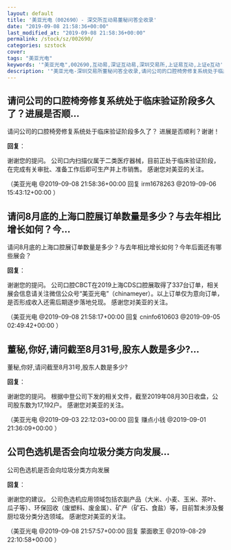 ```yaml
---
layout: default
title: '美亚光电（002690）- 深交所互动易董秘问答全收录'
date: "2019-09-08 21:58:36+00:00"
last_modified_at: "2019-09-08 21:58:36+00:00"
permalink: /stock/sz/002690/
categories: szstock
cover: 
tags: "美亚光电"
keywords: '"美亚光电",002690,互动易,深证互动易,深圳交易所,上证易互动,上证e互动'
description: '"美亚光电-深圳交易所董秘问答全收录,请问公司的口腔椅旁修复系统处于临床验证阶段多久了？ 进展是否顺利？谢谢！"'
---
```


## 请问公司的口腔椅旁修复系统处于临床验证阶段多久了？进展是否顺...

请问公司的口腔椅旁修复系统处于临床验证阶段多久了？ 进展是否顺利？谢谢！

**回复**：

谢谢您的提问。
公司口内扫描仪属于二类医疗器械，目前正处于临床验证阶段，在完成有关审批、准备工作后即可生产并上市销售。
感谢您对美亚的关注。 

（美亚光电  @2019-09-08 21:58:36+00:00 回复 irm1678263  @2019-09-06 15:43:12+00:00 ）

## 请问8月底的上海口腔展订单数量是多少？与去年相比增长如何？今...

请问8月底的上海口腔展订单数量是多少？与去年相比增长如何？今年后面还有哪些展会？

**回复**：

谢谢您的提问。
公司口腔CBCT在2019上海CDS口腔展取得了337台订单，相关展会信息请关注微信公众号“美亚光电”（chinameyer）。以上订单仅为意向订单，是否形成收入还需后期逐步落地兑现。
感谢您对美亚的关注。 

（美亚光电  @2019-09-08 21:58:17+00:00 回复 cninfo610603  @2019-09-05 02:49:42+00:00 ）

## 董秘,你好,请问截至8月31号,股东人数是多少?...

董秘,你好,请问截至8月31号,股东人数是多少?

**回复**：

谢谢您的提问。
根据中登公司下发的相关文件，截至2019年08月30日收盘，公司股东数为17,192户。
感谢您对美亚的关注。 

（美亚光电  @2019-09-03 22:12:03+00:00 回复 赚点小钱  @2019-09-01 21:36:09+00:00 ）

## 公司色选机是否会向垃圾分类方向发展...

公司色选机是否会向垃圾分类方向发展

**回复**：

谢谢您的建议。
公司色选机应用领域包括农副产品（大米、小麦、玉米、茶叶、瓜子等）、环保回收（废塑料、废金属）、矿产（矿石、食盐）等，目前暂未涉及餐厨垃圾分类分选领域。
感谢您对美亚的关注。 

（美亚光电  @2019-09-08 21:57:57+00:00 回复 蒙面歌王  @2019-08-29 22:10:58+00:00 ）

